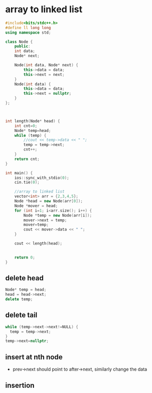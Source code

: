 # array to linked list
```cpp
#include<bits/stdc++.h>
#define ll long long
using namespace std;

class Node {
	public:
	int data;
	Node* next;

	Node(int data, Node* next) {
		this->data = data;
		this->next = next;
	}
	Node(int data) {
		this->data = data;
		this->next = nullptr;
	}
};



int length(Node* head) {
	int cnt=0;
	Node* temp=head;
	while (temp) {
		//cout << temp->data << " ";
		temp = temp->next;
		cnt++;
	}
	return cnt;
}

int main() {
	ios::sync_with_stdio(0);
	cin.tie(0);

	//array to linked list
	vector<int> arr = {2,3,4,5};
	Node *head = new Node(arr[0]);
	Node *mover = head;
	for (int i=1; i<arr.size(); i++) {
		Node *temp = new Node(arr[i]);
		mover->next = temp;
		mover=temp;
		cout << mover->data << " ";
	}

	cout << length(head);
	

	return 0;
}
```

## delete head
```cpp
Node* temp = head;
head = head->next;
delete temp;
```
## delete tail
```cpp
while (temp->next->next!=NULL) {
  temp = temp->next;
}
temp->next=nullptr;
```
## insert at nth node
- prev->next should point to after->next, similarly change the data
## insertion

